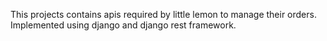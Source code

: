 This projects contains apis required by little lemon to manage their orders. Implemented using django and django rest framework.
